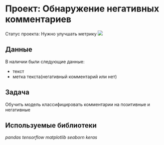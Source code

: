 # Проект: Обнаружение негативных комментариев
Статус проекта: Нужно улучшать метрику
![](https://www.kok.team/files/images/covers/313/consultation-1900x700-c.jpg)

## Данные

В наличии были следующие данные:

- текст
- метка текста(негативный комментарий или нет)


## Задача

Обучить модель классифицировать комментарии на позитивные и негативные

## Используемые библиотеки
*pandas* *tensorflow* *matplotlib* *seaborn* *keras*
